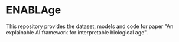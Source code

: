 # ENABLAge
This repository provides the dataset, models and code for paper "An explainable AI framework for interpretable biological age".